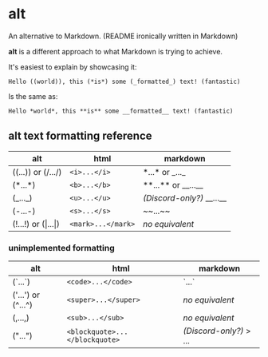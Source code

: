 # alt

An alternative to Markdown. (README ironically written in Markdown)

**alt** is a different approach to what Markdown is trying to achieve.

It's easiest to explain by showcasing it:

```alt
Hello ((world)), this (*is*) some (_formatted_) text! (fantastic)
```

Is the same as:

```md
Hello *world*, this **is** some __formatted__ text! (fantastic)
```

## alt text formatting reference

alt | html | markdown
----|------|---------
((...)) or (/.../) | `<i>...</i>` | \*...\* or \_...\_
(\*...\*) | `<b>...</b>` | \*\*...\*\* or \_\_...\_\_
(\_...\_) | `<u>...</u>` | *(Discord-only?)* \_\_...\_\_
(-...-) | `<s>...</s>` | \~\~...\~\~
(!...!) or (\|...\|) | `<mark>...</mark>` | *no equivalent*

### unimplemented formatting

alt | html | markdown
----|------|---------
(\`...\`) | `<code>...</code>` | \`...\`
('...') or (^...^) | `<super>...</super>` | *no equivalent*
(,...,) | `<sub>...</sub>` | *no equivalent*
("...") | `<blockquote>...</blockquote>` | *(Discord-only?)* > ...
